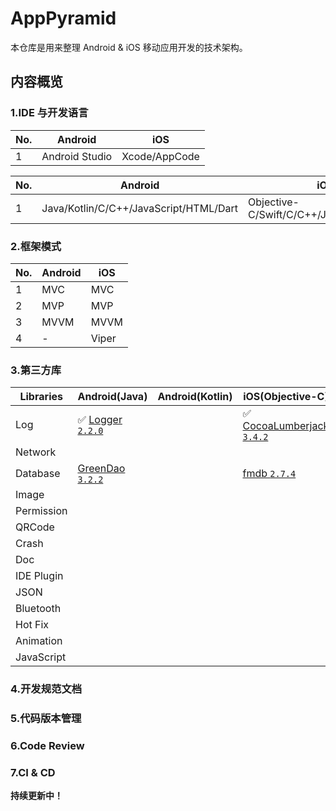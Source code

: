 # AppPyramid

本仓库是用来整理 Android & iOS 移动应用开发的技术架构。

## 内容概览

### 1.IDE 与开发语言

|No.|Android|iOS
|---|---|---
|1|Android Studio|Xcode/AppCode

|No.|Android|iOS
|---|---|---
|1|Java/Kotlin/C/C++/JavaScript/HTML/Dart|Objective-C/Swift/C/C++/JavaScript/HTML

### 2.框架模式

|No.|Android|iOS
|---|---|---
|1|MVC|MVC
|2|MVP|MVP
|3|MVVM|MVVM
|4|-|Viper

### 3.第三方库

|Libraries|Android(Java)|Android(Kotlin)|iOS(Objective-C)|iOS(Swift)
|---|---|---|---|---
|Log|✅ [Logger `2.2.0`](https://github.com/orhanobut/logger) ||✅ [CocoaLumberjack `3.4.2`](https://github.com/CocoaLumberjack/CocoaLumberjack) |✅ [SwiftyBeaver `1.6.0`](https://github.com/SwiftyBeaver/SwiftyBeaver) 
|Network||
|Database|[GreenDao `3.2.2`](https://github.com/greenrobot/greenDAO)||[fmdb `2.7.4`](https://github.com/ccgus/fmdb)
|Image||
|Permission||
|QRCode||
|Crash||
|Doc||
|IDE Plugin||
|JSON||
|Bluetooth||
|Hot Fix||
|Animation||
|JavaScript||

### 4.开发规范文档

### 5.代码版本管理

### 6.Code Review

### 7.CI & CD

**持续更新中！**
